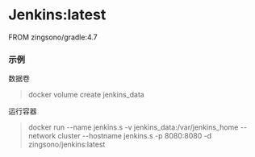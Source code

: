 # Jenkins:latest

FROM zingsono/gradle:4.7

### 示例

数据卷
> docker volume create jenkins_data

运行容器
> docker run --name jenkins.s -v jenkins_data:/var/jenkins_home --network cluster --hostname jenkins.s -p 8080:8080 -d zingsono/jenkins:latest

